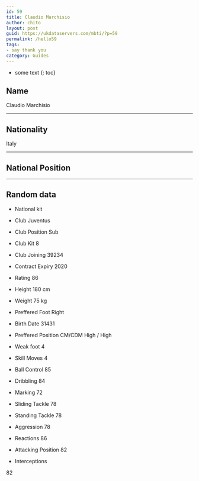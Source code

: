 ```yaml
---
id: 59
title: Claudio Marchisio
author: chito
layout: post
guid: https://ukdataservers.com/mbti/?p=59
permalink: /hello59
tags:
- say thank you
category: Guides
---
```


* some text
{: toc}


## Name  
Claudio Marchisio 

* * *

## Nationality  
Italy 

* * *

## National Position 

* * *

## Random data 

  * National kit 
  * Club 
Juventus 

  * Club Position 
Sub 

  * Club Kit 
8 

  * Club Joining 
39234 

  * Contract Expiry 
2020 

  * Rating 
86 

  * Height 
180 cm 

  * Weight 
75 kg 

  * Preffered Foot 
Right 

  * Birth Date 
31431 

  * Preffered Position 
CM/CDM High / High 

  * Weak foot 
4 

  * Skill Moves 
4 

  * Ball Control 
85 

  * Dribbling 
84 

  * Marking 
72 

  * Sliding Tackle 
78 

  * Standing Tackle 
78 

  * Aggression 
78 

  * Reactions 
86 

  * Attacking Position 
82 

  * Interceptions 

82